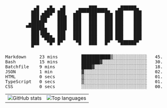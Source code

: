 <div align="center">
<pre>
   ▄█   ▄█▄  ▄█     ▄▄▄▄███▄▄▄▄    ▄██████▄ 
  ███ ▄███▀ ███   ▄██▀▀▀███▀▀▀██▄ ███    ███
  ███▐██▀   ███▌  ███   ███   ███ ███    ███
 ▄█████▀    ███▌  ███   ███   ███ ███    ███
▀▀█████▄    ███▌  ███   ███   ███ ███    ███
  ███▐██▄   ███   ███   ███   ███ ███    ███
  ███ ▀███▄ ███   ███   ███   ███ ███    ███
  ███   ▀█▀ █▀     ▀█   ███   █▀   ▀██████▀ 
  ▀                                         
</pre>
  

<!--START_SECTION:waka-->
<p align="center">
<pre>
Markdown     23 mins         ███████████▒░░░░░░░░░░░░░   45.02 %
Bash         15 mins         ███████▓░░░░░░░░░░░░░░░░░   30.78 %
Batchfile    9 mins          ████▓░░░░░░░░░░░░░░░░░░░░   18.57 %
JSON         1 min           ▓░░░░░░░░░░░░░░░░░░░░░░░░   02.55 %
HTML         0 secs          ▒░░░░░░░░░░░░░░░░░░░░░░░░   01.58 %
TypeScript   0 secs          ▒░░░░░░░░░░░░░░░░░░░░░░░░   01.45 %
CSS          0 secs          ░░░░░░░░░░░░░░░░░░░░░░░░░   00.05 %
</pre>
</p>
<!--END_SECTION:waka-->

<table align="center">
  <tr>
    <td valign="top">
      <img alt="GitHub stats"
           src="https://github-readme-stats.vercel.app/api?username=kim0chi&show_icons=true&hide_title=true&rank_icon=percentile&line_height=28&hide_border=true&theme=dark" />
    </td>
    <td valign="top">
      <img alt="Top languages"
           src="https://github-readme-stats.vercel.app/api/top-langs/?username=kim0chi&layout=compact&card_width=420&langs_count=8&hide_border=true&theme=dark" />
    </td>
  </tr>
</table>


